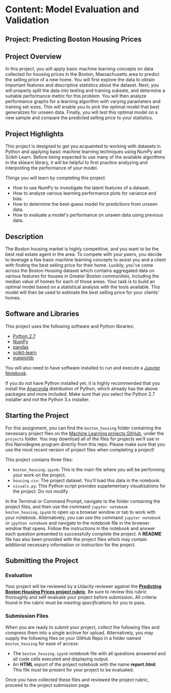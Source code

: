 # Content: Model Evaluation and Validation
## Project: Predicting Boston Housing Prices

## Project Overview
In this project, you will apply basic machine learning concepts on data collected for housing prices in the Boston,
Massachusetts area to predict the selling price of a new home. You will first explore the data to obtain important
features and descriptive statistics about the dataset. Next, you will properly split the data into testing and training
subsets, and determine a suitable performance metric for this problem. You will then analyze performance graphs for a
learning algorithm with varying parameters and training set sizes. This will enable you to pick the optimal model that
best generalizes for unseen data. Finally, you will test this optimal model on a new sample and compare the predicted
selling price to your statistics.

## Project Highlights
This project is designed to get you acquainted to working with datasets in Python and applying basic machine learning
techniques using NumPy and Scikit-Learn. Before being expected to use many of the available algorithms in the sklearn
library, it will be helpful to first practice analyzing and interpreting the performance of your model.

Things you will learn by completing this project:

- How to use NumPy to investigate the latent features of a dataset.
- How to analyze various learning performance plots for variance and bias.
- How to determine the best-guess model for predictions from unseen data.
- How to evaluate a model's performance on unseen data using previous data.

## Description
The Boston housing market is highly competitive, and you want to be the best real estate agent in the area. To compete
with your peers, you decide to leverage a few basic machine learning concepts to assist you and a client with finding
the best selling price for their home. Luckily, you\'ve come across the Boston Housing dataset which contains aggregated
data on various features for houses in Greater Boston communities, including the median value of homes for each of those
areas. Your task is to build an optimal model based on a statistical analysis with the tools available. This model will
then be used to estimate the best selling price for your clients\' homes.

## Software and Libraries
This project uses the following software and Python libraries:

- [Python 2.7](https://www.python.org/download/releases/2.7/)
- [NumPy](http://www.numpy.org/)
- [pandas](http://pandas.pydata.org/)
- [scikit-learn](http://scikit-learn.org/stable/)
- [matplotlib](http://matplotlib.org/)

You will also need to have software installed to run and execute a [Jupyter Notebook](http://ipython.org/notebook.html).

If you do not have Python installed yet, it is highly recommended that you install the [Anaconda](http://continuum.io/downloads) distribution of Python, which already has the above packages and more included. Make sure that you select the Python 2.7 installer and not the Python 3.x installer.

## Starting the Project

For this assignment, you can find the `boston_housing` folder containing the necessary project files on the [Machine
Learning projects GitHub](https://github.com/udacity/machine-learning), under the `projects` folder. You may download all of the files for projects we'll use in this Nanodegree program directly from this repo. Please make sure that you use the most recent version of project files when completing a project!

This project contains three files:

- `boston_housing.ipynb`: This is the main file where you will be performing your work on the project.
- `housing.csv`: The project dataset. You'll load this data in the notebook.
- `visuals.py`: This Python script provides supplementary visualizations for the project. Do not modify.

In the Terminal or Command Prompt, navigate to the folder containing the project files, and then use the command
`jupyter notebook boston_housing.ipynb` to open up a browser window or tab to work with your notebook. Alternatively,
you can use the command `jupyter notebook` or `ipython notebook` and navigate to the notebook file in the browser window
that opens. Follow the instructions in the notebook and answer each question presented to successfully complete the
project. A **README** file has also been provided with the project files which may contain additional necessary
information or instruction for the project.

## Submitting the Project

### Evaluation
Your project will be reviewed by a Udacity reviewer against the **<a href="https://review.udacity.com/#!/rubrics/103/view"
target="_blank">Predicting Boston Housing Prices project rubric</a>**. Be sure to review this rubric thoroughly and
self-evaluate your project before submission. All criteria found in the rubric must be *meeting specifications* for you
to pass.

### Submission Files
When you are ready to submit your project, collect the following files and compress them into a single archive for upload.
Alternatively, you may supply the following files on your GitHub Repo in a folder named `boston_housing` for ease of access:
 - The `boston_housing.ipynb` notebook file with all questions answered and all code cells executed and displaying output.
 - An **HTML** export of the project notebook with the name **report.html**. This file *must* be present for your project to be evaluated.

Once you have collected these files and reviewed the project rubric, proceed to the project submission page.